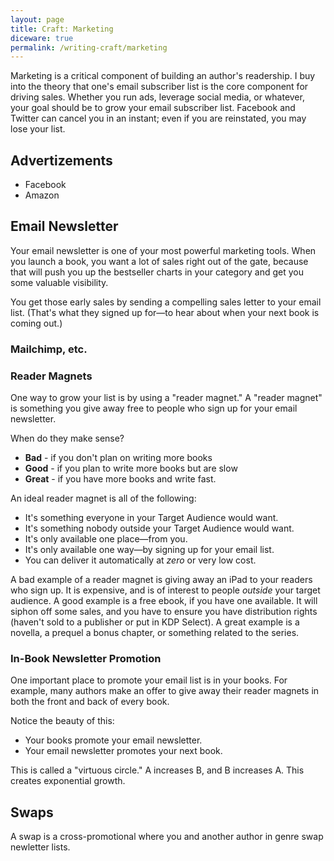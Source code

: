 ```yaml
---
layout: page
title: Craft: Marketing
diceware: true
permalink: /writing-craft/marketing
---
```


Marketing is a critical component of building an author's readership. I buy into the theory that one's email subscriber list is the core component for driving sales. Whether you run ads, leverage social media, or whatever, your goal should be to grow your email subscriber list. Facebook and Twitter can cancel you in an instant; even if you are reinstated, you may lose your list.

## Advertizements

* Facebook
* Amazon

## Email Newsletter

Your email newsletter is one of your most powerful marketing tools. When you launch a book, you want a lot of sales right out of the gate, because that will push you up the bestseller charts in your category and get you some valuable visibility.

You get those early sales by sending a compelling sales letter to your email list. (That's what they signed up for—to hear about when your next book is coming out.)

### Mailchimp, etc.

### Reader Magnets

One way to grow your list is by using a "reader magnet." A "reader magnet" is something you give away free to people who sign up for your email newsletter.

When do they make sense?

* **Bad** - if you don't plan on writing more books
* **Good** - if you plan to write more books but are slow
* **Great** - if you have more books and write fast.

An ideal reader magnet is all of the following:

* It's something everyone in your Target Audience would want.
* It's something nobody outside your Target Audience would want.
* It's only available one place—from you.
* It's only available one way—by signing up for your email list.
* You can deliver it automatically at _zero_ or very low cost.

A bad example of a reader magnet is giving away an iPad to your readers who sign up. It is expensive, and is of interest to people _outside_ your target audience. A good example is a free ebook, if you have one available. It will siphon off some sales, and you have to ensure you have distribution rights (haven't sold to a publisher or put in KDP Select). A great example is a novella, a prequel a bonus chapter, or something related to the series.

### In-Book Newsletter Promotion

One important place to promote your email list is in your books. For example, many authors make an offer to give away their reader magnets in both the front and back of every book.

Notice the beauty of this:

* Your books promote your email newsletter.
* Your email newsletter promotes your next book.

This is called a "virtuous circle." A increases B, and B increases A. This creates exponential growth.

## Swaps

A swap is a cross-promotional where you and another author in genre swap newletter lists.
